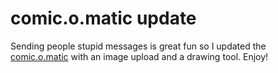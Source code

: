 <!--
  id: 217
  date: 2006-07-09
  modified: 2014-03-11
  slug: comicomaticupdate
  type: post
  excerpt: <p>Sending people stupid messages is great fun so I updated the comic.o.matic with an image upload and a drawing tool. Enjoy!</p>
  categories: code, Flash, ActionScript
  tags: 
  inCv: 
  inPortfolio: 
  dateFrom: 
  dateTo: 
-->

# comic.o.matic update

<p>Sending people stupid messages is great fun so I updated the <a href="http://strip.o.matic.shapers.nl/index.php?language=en" target="stripomatic">comic.o.matic</a> with an image upload and a drawing tool. Enjoy!</p>
